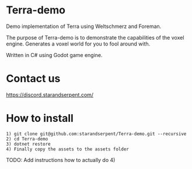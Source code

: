 # Terra-demo
Demo implementation of Terra using Weltschmerz and Foreman.

The purpose of Terra-demo is to demonstrate the capabilities of the voxel engine. Generates a voxel world for you to fool around with.

Written in C# using Godot game engine.

# Contact us
https://discord.starandserpent.com/

# How to install

```
1) git clone git@github.com:starandserpent/Terra-demo.git --recursive
2) cd Terra-demo
3) dotnet restore
4) Finally copy the assets to the assets folder
```
TODO: Add instructions how to actually do 4)

